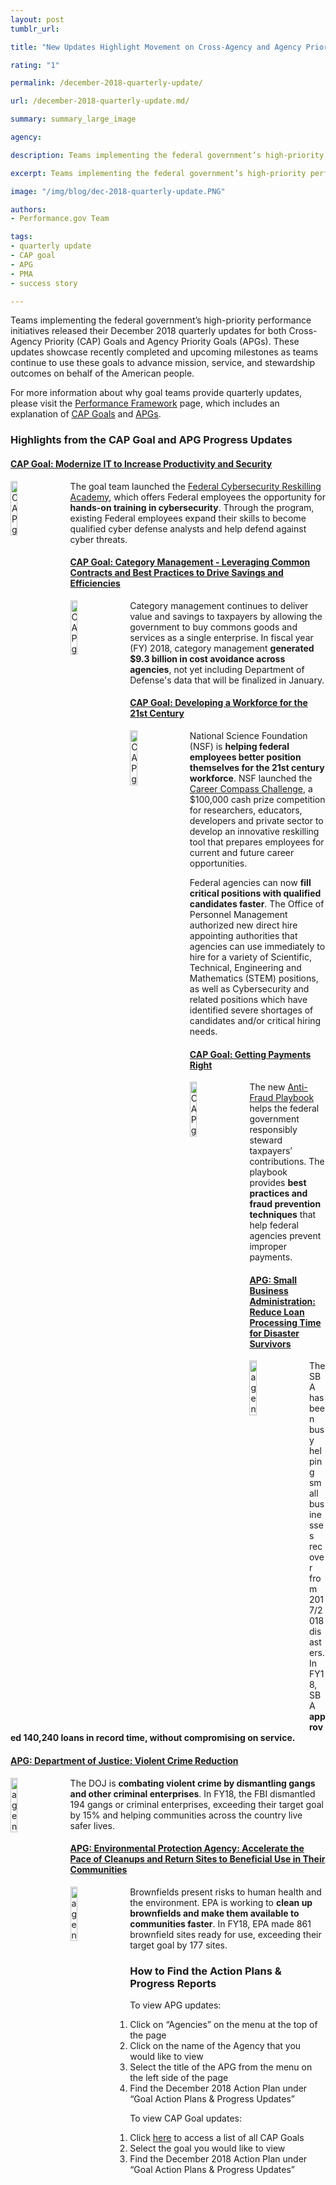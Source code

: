 ```yaml
---
layout: post
tumblr_url:

title: "New Updates Highlight Movement on Cross-Agency and Agency Priority Goals"

rating: "1"

permalink: /december-2018-quarterly-update/

url: /december-2018-quarterly-update.md/

summary: summary_large_image

agency:

description: Teams implementing the federal government’s high-priority performance initiatives released their December 2018 quarterly updates of progress.

excerpt: Teams implementing the federal government’s high-priority performance initiatives released their December 2018 quarterly updates of progress.

image: "/img/blog/dec-2018-quarterly-update.PNG"

authors:
- Performance.gov Team

tags:
- quarterly update
- CAP goal
- APG
- PMA
- success story

---
```

Teams implementing the federal government’s high-priority performance initiatives released their December 2018 quarterly updates for both Cross-Agency Priority (CAP) Goals and Agency Priority Goals (APGs). These updates showcase recently completed and upcoming milestones as teams continue to use these goals to advance mission, service, and stewardship outcomes on behalf of the American people.

For more information about why goal teams provide quarterly updates, please visit the [Performance Framework](../about/framework_about.html) page, which includes an explanation of [CAP Goals](../about/CAP_about.html) and [APGs](../about/APG_about.html).

### Highlights from the CAP Goal and APG Progress Updates

#### [CAP Goal: Modernize IT to Increase Productivity and Security](../CAP/CAP_goal_1.html)

<img src="../img/CAP_icons/Icon_Modernize_IT_twitter.png" style="width:15%;float:left;margin-right:20px;" alt="CAP goal icon">The goal team launched the [Federal Cybersecurity Reskilling Academy](https://www.cio.gov/reskilling/), which offers Federal employees the opportunity for <strong>hands-on training in cybersecurity</strong>. Through the program, existing Federal employees expand their skills to become qualified cyber defense analysts and help defend against cyber threats.

#### [CAP Goal: Category Management - Leveraging Common Contracts and Best Practices to Drive Savings and Efficiencies](../CAP/CAP_goal_7.html)

<img src="../img/CAP_icons/Icon_Category_Management_twitter.png" style="width:15%;float:left;margin-right:20px;" alt="CAP goal icon">Category management continues to deliver value and savings to taxpayers by allowing the government to buy commons goods and services as a single enterprise. In fiscal year (FY) 2018, category management <strong>generated $9.3 billion in cost avoidance across agencies</strong>, not yet including Department of Defense's data that will be finalized in January.

#### [CAP Goal: Developing a Workforce for the 21st Century](../CAP/CAP_goal_3.html)

<img src="../img/CAP_icons/Icon_Workforce_twitter.png" style="width:15%;float:left;margin-right:20px;" alt="CAP goal icon">National Science Foundation (NSF) is <strong>helping federal employees better position themselves for the 21st century workforce</strong>. NSF launched the [Career Compass Challenge](https://challenge.gov/a/buzz/challenge/86/ideas/top), a $100,000 cash prize competition for researchers, educators, developers and private sector to develop an innovative reskilling tool that prepares employees for current and future career opportunities.

Federal agencies can now <strong>fill critical positions with qualified candidates faster</strong>. The Office of Personnel Management authorized new direct hire appointing authorities that agencies can use immediately to hire for a variety of Scientific, Technical, Engineering and Mathematics (STEM) positions, as well as Cybersecurity and related positions which have identified severe shortages of candidates and/or critical hiring needs.

#### [CAP Goal: Getting Payments Right](../CAP/CAP_goal_9.html)

<img src="../img/CAP_icons/Icon_Getting_Payments_twitter.png" style="width:15%;float:left;margin-right:20px;" alt="CAP goal icon">The new [Anti-Fraud Playbook](https://cfo.gov/fraudprevention/) helps the federal government responsibly steward taxpayers’ contributions. The playbook provides <strong>best practices and fraud prevention techniques</strong> that help federal agencies prevent improper payments.

#### [APG: Small Business Administration: Reduce Loan Processing Time for Disaster Survivors](../SBA/APG_sba_4.html)

<img src="../img/agency/Small_Business_Administration_Seal.png" style="width:15%;float:left;margin-right:20px;" alt="agency seal">The SBA has been busy helping small businesses recover from 2017/2018 disasters. In FY18, SBA <strong>approved 140,240 loans in record time, without compromising on service.</strong>

#### [APG: Department of Justice: Violent Crime Reduction](../justice/APG_justice_2.html)

<img src="../img/agency/Justice_Department_Seal.png" style="width:15%;float:left;margin-right:20px;" alt="agency seal">The DOJ is <strong>combating violent crime by dismantling gangs and other criminal enterprises</strong>. In FY18, the FBI dismantled 194 gangs or criminal enterprises, exceeding their target goal by 15% and helping communities across the country live safer lives.

#### [APG: Environmental Protection Agency: Accelerate the Pace of Cleanups and Return Sites to Beneficial Use in Their Communities](../EPA/APG_epa_2.html)

<img src="../img/agency/Environmental_Protection_Agency_Seal.png" style="width:15%;float:left;margin-right:20px;" alt="agency seal">Brownfields present risks to human health and the environment. EPA is working to <strong>clean up brownfields and make them available to communities faster</strong>. In FY18, EPA made 861 brownfield sites ready for use, exceeding their target goal by 177 sites.

### How to Find the Action Plans & Progress Reports

To view APG updates:
1. Click on “Agencies” on the menu at the top of the page
2. Click on the name of the Agency that you would like to view
3. Select the title of the APG from the menu on the left side of the page
4. Find the December 2018 Action Plan under “Goal Action Plans & Progress Updates”

To view CAP Goal updates:
1. Click <a href="../CAP/CAP_goals.html">here</a> to access a list of all CAP Goals
2. Select the goal you would like to view
3. Find the December 2018 Action Plan under “Goal Action Plans & Progress Updates”
